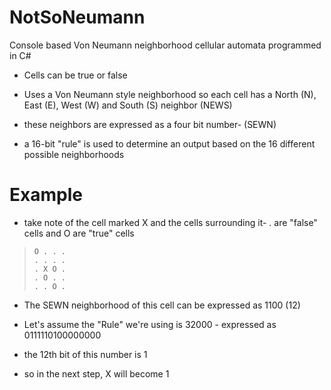 # NotSoNeumann
Console based Von Neumann neighborhood cellular automata programmed in C#

* Cells can be true or false  

* Uses a Von Neumann style neighborhood so each cell has a North (N), East (E), West (W) and South (S) neighbor (NEWS)  

* these neighbors are expressed as a four bit number- (SEWN)  

* a 16-bit "rule" is used to determine an output based on the 16 different possible neighborhoods  

# Example

* take note of the cell marked X and the cells surrounding it- . are "false" cells and O are "true" cells

>     O . . .  
>     . . . .  
>     . X O .  
>     . O . .  
>     . . O .  

* The SEWN neighborhood of this cell can be expressed as 1100 (12)  

* Let's assume the "Rule" we're using is 32000 - expressed as ‭0111110100000000‬  

* the 12th bit of this number is 1

* so in the next step, X will become 1
